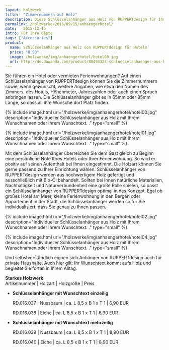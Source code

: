 ```yaml
---
layout: holzwerk
title:  "Zimmernummern auf Holz"
description: Diese Schlüsselanhänger aus Holz von RUPPERTdesign für Ihr Hotel. 
permalink: /holzwerke/2016/09/15/anhaengerhotel/
date:   2015-12-15
intro: Für Ihre Gäste 
tags: ["Accessories"]
product:
  name: Schlüsselanhänger aus Holz von RUPPERTdesign für Hotels
  price: "8.90"
  image: /holzwerke/img/anhaengerhotel/hotel00.jpg
  url: http://de.dawanda.com/product/88493323-schluesselanhaenger-aus-holz-mit-wunschnamen
---
```



Sie führen ein Hotel oder vermieten Ferienwohnungen? 
Auf einen Schlüsselanhänger von RUPPERTdesign können Sie die Zimmernummern sowie, 
wenn gewünscht, weitere Angaben, wie etwa den Namen des Zimmers, des Hotels, Höhenmeter, 
Jahreszahlen oder auch einen Spruch anbringen lassen. 
Die Schlüsselanhänger gibt es in 65mm oder 85mm Länge, so dass all Ihre Wünsche dort Platz finden.  


{% include image.html url="/holzwerke/img/anhaengerhotel/hotel00.jpg" description="Individueller Schlüsselanhänger aus Holz mit Ihrem Wunschnamen oder Ihrem Wunschtext. ." type="small" %}

{% include image.html url="/holzwerke/img/anhaengerhotel/hotel01.jpg" description="Individueller Schlüsselanhänger aus Holz mit Ihrem Wunschnamen oder Ihrem Wunschtext. ." type="small" %}

Mit dem Schlüsselanhänger überreichen Sie dem Gast gleich zu Beginn eine persönliche Note Ihres Hotels oder Ihrer Ferienwohnung. So wird er positiv auf seinen Aufenthalt bei Ihnen eingestimmt.
Die Holzart können Sie gerne passend zu Ihrer Einrichtung wählen. 
Schlüsselanhänger von RUPPERTdesign werden aus hochwertigem Holz gefertigt und ausschließlich mit Bio-Öl behandelt. 
Sollten bei Ihnen natürliche Materialien, Nachhaltigkeit und Naturverbundenheit eine große Rolle spielen, so passt ein Schlüsselanhänger von RUPPERTdesign optimal in das Konzept. 
Egal ob großes Hotel am Meer, kleine Ferienwohnung in den Bergen oder Appartement in der Stadt, 
die Schlüsselanhänger werden so für Sie individualisiert, 
dass Sie genau zu Ihnen passen. 

{% include image.html url="/holzwerke/img/anhaengerhotel/hotel02.jpg" description="Individueller Schlüsselanhänger aus Holz mit Ihrem Wunschnamen oder Ihrem Wunschtext. ." type="small" %}

{% include image.html url="/holzwerke/img/anhaengerhotel/hotel04.jpg" description="Individueller Schlüsselanhänger aus Holz mit Ihrem Wunschnamen oder Ihrem Wunschtext. ." type="small" %}


Und selbstverständlich eignen sich Anhänger von RUPPERTdesign auch für private Haushalte. 
Auch hier gilt: Ihr Wunschtext kommt aufs Holz und begleitet Sie fortan in Ihrem Alltag. 


**Starkes Holzwerk**   
Artikelnummer \| Holzart \| Holzgröße \| Preis

* **Schlüsselanhänger mit Wunschtext einzeilig**
     
	RD.016.037  \| 	Nussbaum \| ca. L 8,5 x B 1 x T 1 \| 6,90 EUR
	
	RD.016.038  \| 	Eiche \| ca. L 8,5 x B 1 x T 1 \| 6,90 EUR
	

* **Schlüsselanhänger mit Wunschtext mehrzeilig**
      
	RD.016.039  \| 	Nussbaum \| ca. L 8,5 x B 1 x T 1 \| 8,90 EUR
	
	RD.016.040  \| 	Eiche \| ca. L 8,5 x B 1 x T 1 \| 8,90 EUR
	
	
